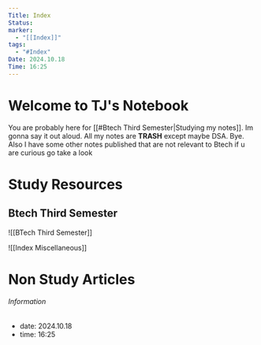 ```yaml
---
Title: Index
Status: 
marker:
  - "[[Index]]"
tags:
  - "#Index"
Date: 2024.10.18
Time: 16:25
---
```

# Welcome to TJ's Notebook
You are probably here for [[#Btech Third Semester|Studying my notes]]. Im gonna say it out aloud. All my notes are **TRASH** except maybe DSA. Bye. Also I have some other notes published that are not relevant to Btech if u are curious go take a look 

# Study Resources
## Btech Third Semester
![[BTech Third Semester]]

![[Index Miscellaneous]]

# Non Study Articles

###### Information
- date: 2024.10.18
- time: 16:25